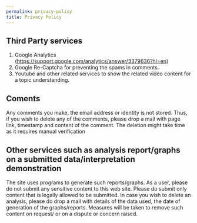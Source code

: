 ```yaml
---
permalink: privacy-policy
title: Privacy Policy
---
```


## Third Party services
1. Google Analytics (https://support.google.com/analytics/answer/3379636?hl=en) 
2. Google Re-Captcha for preventing the spams in comments.
3. Youtube and other related services to show the related video content for a topic understanding. 

## Coments
Any comments you make, the email address or identity is not stored. Thus, if you wish to delete any of the comments,  please drop a mail with page link, timestamp and content of the comment.  The deletion might take time as it requires manual verification 

## Other services such as analysis report/graphs on a submitted data/interpretation demonstration
The site uses programs to generate such reports/graphs.  As a user, please do not submit any sensitive content to this web site. Please do submit only content that is legally allowed to be submitted. In case you wish to delete an analysis, please do drop a mail with details of the data used, the date of generation of the graphs/reports. Measures will be taken to remove such content on request/ or on a dispute or concern raised.

